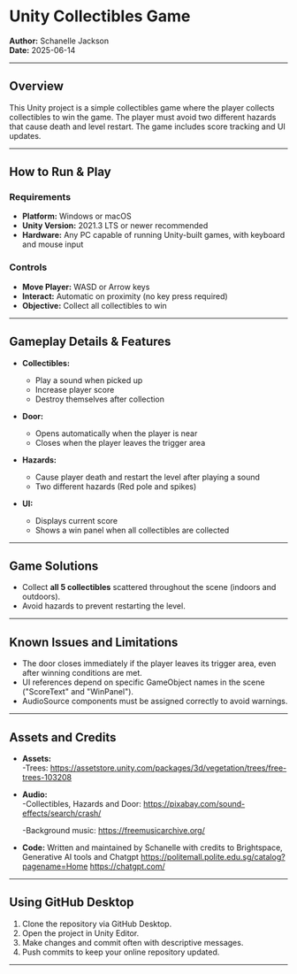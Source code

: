 # Unity Collectibles Game

**Author:** Schanelle Jackson  
**Date:** 2025-06-14 

---

## Overview

This Unity project is a simple collectibles game where the player collects collectibles to win the game. The player must avoid two different hazards that cause death and level restart. The game includes score tracking and UI updates.

---

## How to Run & Play

### Requirements

- **Platform:** Windows or macOS  
- **Unity Version:** 2021.3 LTS or newer recommended  
- **Hardware:** Any PC capable of running Unity-built games, with keyboard and mouse input  

### Controls

- **Move Player:** WASD or Arrow keys  
- **Interact:** Automatic on proximity (no key press required)  
- **Objective:** Collect all collectibles to win  

---

## Gameplay Details & Features

- **Collectibles:**  
  - Play a sound when picked up  
  - Increase player score  
  - Destroy themselves after collection  

- **Door:**  
  - Opens automatically when the player is near 
  - Closes when the player leaves the trigger area  

- **Hazards:**
  - Cause player death and restart the level after playing a sound
  - Two different hazards (Red pole and spikes)

- **UI:**  
  - Displays current score  
  - Shows a win panel when all collectibles are collected  

---

##  Game Solutions

- Collect **all 5 collectibles** scattered throughout the scene (indoors and outdoors).  
- Avoid hazards to prevent restarting the level.  

---

## Known Issues and Limitations

- The door closes immediately if the player leaves its trigger area, even after winning conditions are met.  
- UI references depend on specific GameObject names in the scene ("ScoreText" and "WinPanel").  
- AudioSource components must be assigned correctly to avoid warnings.  
---

## Assets and Credits

- **Assets:**  
  -Trees: https://assetstore.unity.com/packages/3d/vegetation/trees/free-trees-103208
  

- **Audio:**  
  -Collectibles, Hazards and Door: https://pixabay.com/sound-effects/search/crash/
  
  -Background music: https://freemusicarchive.org/

- **Code:**
  Written and maintained by Schanelle with credits to Brightspace, Generative AI tools and Chatgpt
  https://politemall.polite.edu.sg/catalog?pagename=Home
  https://chatgpt.com/
---

## Using GitHub Desktop

1. Clone the repository via GitHub Desktop.  
2. Open the project in Unity Editor.  
3. Make changes and commit often with descriptive messages.  
4. Push commits to keep your online repository updated.  

---


